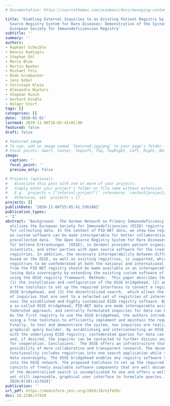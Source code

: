 ```yaml
---
# Documentation: https://sourcethemes.com/academic/docs/managing-content/

title: 'Enabling External Inquiries to an Existing Patient Registry by Using the Open
  Source Registry System for Rare Diseases: Demonstration of the System Using the
  European Society for Immunodeficiencies Registry'
subtitle: ''
summary: ''
authors:
- Raphael Scheible
- Dennis Kadioglu
- Stephan Ehl
- Marco Blum
- Martin Boeker
- Michael Folz
- Bodo Grimbacher
- Jens Göbel
- Christoph Klein
- Alexandra Nieters
- Stephan Rusch
- Gerhard Kindle
- Holger Storf
tags: []
categories: []
date: '2020-01-01'
lastmod: 2020-11-06T16:05:41+01:00
featured: false
draft: false

# Featured image
# To use, add an image named `featured.jpg/png` to your page's folder.
# Focal points: Smart, Center, TopLeft, Top, TopRight, Left, Right, BottomLeft, Bottom, BottomRight.
image:
  caption: ''
  focal_point: ''
  preview_only: false

# Projects (optional).
#   Associate this post with one or more of your projects.
#   Simply enter your project's folder or file name without extension.
#   E.g. `projects = ["internal-project"]` references `content/project/deep-learning/index.md`.
#   Otherwise, set `projects = []`.
projects: []
publishDate: '2020-11-06T15:05:41.536188Z'
publication_types:
- '2'
abstract: 'Background:  The German Network on Primary Immunodeficiency Diseases (PID-NET)
  utilizes the European Society for Immunodeficiencies (ESID) registry as a platform
  for collecting data. In the context of PID-NET data, we show how registries based
  on custom software can be made interoperable for better collaborative access to
  precollected data.  The Open Source Registry System for Rare Diseases ( Open-Source-Registersystem
  für Seltene Erkrankungen  [OSSE], in German) provides patient organizations, physicians,
  scientists, and other parties with open source software for the creation of patient
  registries. In addition, the necessary interoperability between different registries
  based on the OSSE, as well as existing registries, is supported, which allows those
  registries to be confederated at both the national and international levels. Objective:  Data
  from the PID-NET registry should be made available in an interoperable manner without
  losing data sovereignty by extending the existing custom software of the registry
  using the OSSE registry framework. Methods:  This paper describes the following:
  (1) the installation and configuration of the OSSE bridgehead, (2) an approach using
  a free toolchain to set up the required interfaces to connect a registry with the
  OSSE bridgehead, and (3) the decentralized search,  which allows the formulation
  of inquiries that are sent to a selected set of registries of interest. Results:  PID-NET
  uses the established and highly customized ESID registry software. By setting up
  a so-called OSSE bridgehead, PID-NET data are made interoperable according to a
  federated approach, and centrally formulated inquiries for data can be received.
  As the first registry to use the OSSE bridgehead, the authors introduce an approach
  using a free toolchain to efficiently implement and maintain the required interfaces.
  Finally, to test and demonstrate the system, two inquiries are realized using the
  graphical query builder. By establishing and interconnecting an OSSE bridgehead
  with the underlying ESID registry, confederated queries for data can be received
  and, if desired, the inquirer can be contacted to further discuss any requirements
  for cooperation. Conclusions:  The OSSE offers an infrastructure that provides the
  possibility of more collaborative and transparent research. The decentralized search
  functionality includes registries into one search application while still maintaining
  data sovereignty. The OSSE bridgehead enables any registry software to be integrated
  into the OSSE network. The proposed toolchain to set up the required interfaces
  consists of freely available software components that are well documented. The use
  of the decentralized search is uncomplicated to use and offers a well-structured,
  yet still improvable, graphical user interface to formulate queries. [JMIR Med Inform
  2020;8(10):e17420]'
publication: ''
url_pdf: https://medinform.jmir.org/2020/10/e17420/
doi: 10.2196/17420
---
```

